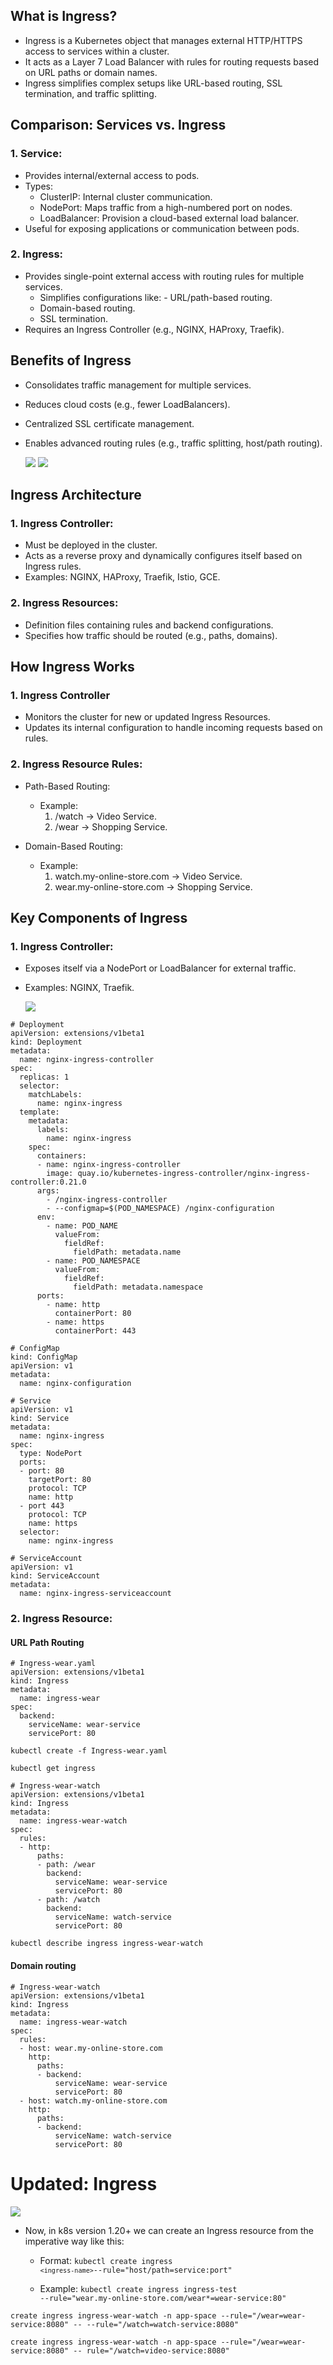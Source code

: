 ## What is Ingress?

- Ingress is a Kubernetes object that manages external HTTP/HTTPS access to services within a cluster.
- It acts as a Layer 7 Load Balancer with rules for routing requests based on URL paths or domain names.
- Ingress simplifies complex setups like URL-based routing, SSL termination, and traffic splitting.

## Comparison: Services vs. Ingress

### 1. Service:

- Provides internal/external access to pods.
- Types:
  - ClusterIP: Internal cluster communication.
  - NodePort: Maps traffic from a high-numbered port on nodes.
  - LoadBalancer: Provision a cloud-based external load balancer.
- Useful for exposing applications or communication between pods.

### 2. Ingress:

- Provides single-point external access with routing rules for multiple services.
  - Simplifies configurations like: - URL/path-based routing.
  - Domain-based routing.
  - SSL termination.
- Requires an Ingress Controller (e.g., NGINX, HAProxy, Traefik).

## Benefits of Ingress

- Consolidates traffic management for multiple services.
- Reduces cloud costs (e.g., fewer LoadBalancers).
- Centralized SSL certificate management.
- Enables advanced routing rules (e.g., traffic splitting, host/path routing).

  <img src="https://github.com/matoanbach/k8s-ckad/blob/main/assets/sec%201/11.png"/>
  <img src="https://github.com/matoanbach/k8s-ckad/blob/main/assets/sec%201/12.png"/>

## Ingress Architecture

### 1. Ingress Controller:

- Must be deployed in the cluster.
- Acts as a reverse proxy and dynamically configures itself based on Ingress rules.
- Examples: NGINX, HAProxy, Traefik, Istio, GCE.

### 2. Ingress Resources:

- Definition files containing rules and backend configurations.
- Specifies how traffic should be routed (e.g., paths, domains).

## How Ingress Works

### 1. Ingress Controller

- Monitors the cluster for new or updated Ingress Resources.
- Updates its internal configuration to handle incoming requests based on rules.

### 2. Ingress Resource Rules:

- Path-Based Routing:

  - Example:
    1. /watch → Video Service.
    2. /wear → Shopping Service.

- Domain-Based Routing:
  - Example:
    1. watch.my-online-store.com → Video Service.
    2. wear.my-online-store.com → Shopping Service.

## Key Components of Ingress

### 1. Ingress Controller:

- Exposes itself via a NodePort or LoadBalancer for external traffic.
- Examples: NGINX, Traefik.

  <img src="https://github.com/matoanbach/k8s-ckad/blob/main/assets/sec%201/13.png"/>

```
# Deployment
apiVersion: extensions/v1beta1
kind: Deployment
metadata:
  name: nginx-ingress-controller
spec:
  replicas: 1
  selector:
    matchLabels:
      name: nginx-ingress
  template:
    metadata:
      labels:
        name: nginx-ingress
    spec:
      containers:
      - name: nginx-ingress-controller
        image: quay.io/kubernetes-ingress-controller/nginx-ingress-controller:0.21.0
      args:
        - /nginx-ingress-controller
        - --configmap=$(POD_NAMESPACE) /nginx-configuration
      env:
        - name: POD_NAME
          valueFrom:
            fieldRef:
              fieldPath: metadata.name
        - name: POD_NAMESPACE
          valueFrom:
            fieldRef:
              fieldPath: metadata.namespace
      ports:
        - name: http
          containerPort: 80
        - name: https
          containerPort: 443
```

```
# ConfigMap
kind: ConfigMap
apiVersion: v1
metadata:
  name: nginx-configuration
```

```
# Service
apiVersion: v1
kind: Service
metadata:
  name: nginx-ingress
spec:
  type: NodePort
  ports:
  - port: 80
    targetPort: 80
    protocol: TCP
    name: http
  - port 443
    protocol: TCP
    name: https
  selector:
    name: nginx-ingress
```

```
# ServiceAccount
apiVersion: v1
kind: ServiceAccount
metadata:
  name: nginx-ingress-serviceaccount
```

### 2. Ingress Resource:

#### URL Path Routing

```
# Ingress-wear.yaml
apiVersion: extensions/v1beta1
kind: Ingress
metadata:
  name: ingress-wear
spec:
  backend:
    serviceName: wear-service
    servicePort: 80
```

```
kubectl create -f Ingress-wear.yaml
```

```
kubectl get ingress
```

```
# Ingress-wear-watch
apiVersion: extensions/v1beta1
kind: Ingress
metadata:
  name: ingress-wear-watch
spec:
  rules:
  - http:
      paths:
      - path: /wear
        backend:
          serviceName: wear-service
          servicePort: 80
      - path: /watch
        backend:
          serviceName: watch-service
          servicePort: 80
```

```
kubectl describe ingress ingress-wear-watch
```

#### Domain routing

```
# Ingress-wear-watch
apiVersion: extensions/v1beta1
kind: Ingress
metadata:
  name: ingress-wear-watch
spec:
  rules:
  - host: wear.my-online-store.com
    http:
      paths:
      - backend:
          serviceName: wear-service
          servicePort: 80
  - host: watch.my-online-store.com
    http:
      paths:
      - backend:
          serviceName: watch-service
          servicePort: 80
```

# Updated: Ingress

  <img src="https://github.com/matoanbach/k8s-ckad/blob/main/assets/sec%201/14.png"/>

- Now, in k8s version 1.20+ we can create an Ingress resource from the imperative way like this:

  - Format: <code>kubectl create ingress `<ingress-name>`--rule="host/path=service:port"</code>

  - Example: <code>kubectl create ingress ingress-test --rule="wear.my-online-store.com/wear\*=wear-service:80"</code>

```
create ingress ingress-wear-watch -n app-space --rule="/wear=wear-service:8080" -- --rule="/watch=watch-service:8080"
```

```
create ingress ingress-wear-watch -n app-space --rule="/wear=wear-service:8080" -- rule="/watch=video-service:8080"
```
